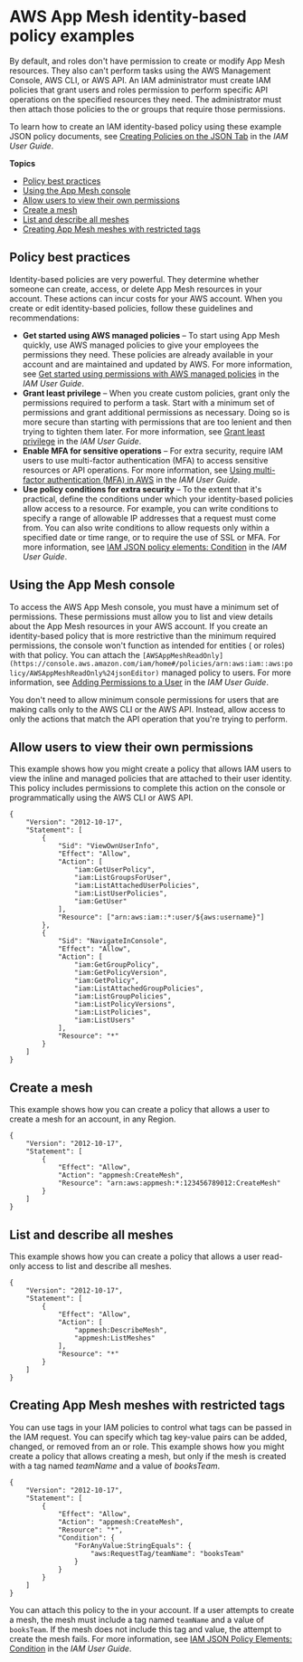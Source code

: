 # AWS App Mesh identity\-based policy examples<a name="security_iam_id-based-policy-examples"></a>

By default, and roles don't have permission to create or modify App Mesh resources\. They also can't perform tasks using the AWS Management Console, AWS CLI, or AWS API\. An IAM administrator must create IAM policies that grant users and roles permission to perform specific API operations on the specified resources they need\. The administrator must then attach those policies to the or groups that require those permissions\.

To learn how to create an IAM identity\-based policy using these example JSON policy documents, see [Creating Policies on the JSON Tab](https://docs.aws.amazon.com/IAM/latest/UserGuide/access_policies_create.html#access_policies_create-json-editor) in the *IAM User Guide*\.

**Topics**
+ [Policy best practices](#security_iam_service-with-iam-policy-best-practices)
+ [Using the App Mesh console](#security_iam_id-based-policy-examples-console)
+ [Allow users to view their own permissions](#security_iam_id-based-policy-examples-view-own-permissions)
+ [Create a mesh](#policy_example1)
+ [List and describe all meshes](#policy_example2)
+ [Creating App Mesh meshes with restricted tags](#security_iam_id-based-policy-examples-view-widget-tags)

## Policy best practices<a name="security_iam_service-with-iam-policy-best-practices"></a>

Identity\-based policies are very powerful\. They determine whether someone can create, access, or delete App Mesh resources in your account\. These actions can incur costs for your AWS account\. When you create or edit identity\-based policies, follow these guidelines and recommendations:
+ **Get started using AWS managed policies** – To start using App Mesh quickly, use AWS managed policies to give your employees the permissions they need\. These policies are already available in your account and are maintained and updated by AWS\. For more information, see [Get started using permissions with AWS managed policies](https://docs.aws.amazon.com/IAM/latest/UserGuide/best-practices.html#bp-use-aws-defined-policies) in the *IAM User Guide*\.
+ **Grant least privilege** – When you create custom policies, grant only the permissions required to perform a task\. Start with a minimum set of permissions and grant additional permissions as necessary\. Doing so is more secure than starting with permissions that are too lenient and then trying to tighten them later\. For more information, see [Grant least privilege](https://docs.aws.amazon.com/IAM/latest/UserGuide/best-practices.html#grant-least-privilege) in the *IAM User Guide*\.
+ **Enable MFA for sensitive operations** – For extra security, require IAM users to use multi\-factor authentication \(MFA\) to access sensitive resources or API operations\. For more information, see [Using multi\-factor authentication \(MFA\) in AWS](https://docs.aws.amazon.com/IAM/latest/UserGuide/id_credentials_mfa.html) in the *IAM User Guide*\.
+ **Use policy conditions for extra security** – To the extent that it's practical, define the conditions under which your identity\-based policies allow access to a resource\. For example, you can write conditions to specify a range of allowable IP addresses that a request must come from\. You can also write conditions to allow requests only within a specified date or time range, or to require the use of SSL or MFA\. For more information, see [IAM JSON policy elements: Condition](https://docs.aws.amazon.com/IAM/latest/UserGuide/reference_policies_elements_condition.html) in the *IAM User Guide*\.

## Using the App Mesh console<a name="security_iam_id-based-policy-examples-console"></a>

To access the AWS App Mesh console, you must have a minimum set of permissions\. These permissions must allow you to list and view details about the App Mesh resources in your AWS account\. If you create an identity\-based policy that is more restrictive than the minimum required permissions, the console won't function as intended for entities \( or roles\) with that policy\. You can attach the `[AWSAppMeshReadOnly](https://console.aws.amazon.com/iam/home#/policies/arn:aws:iam::aws:policy/AWSAppMeshReadOnly%24jsonEditor)` managed policy to users\. For more information, see [Adding Permissions to a User](https://docs.aws.amazon.com/IAM/latest/UserGuide/id_users_change-permissions.html#users_change_permissions-add-console) in the *IAM User Guide*\.

You don't need to allow minimum console permissions for users that are making calls only to the AWS CLI or the AWS API\. Instead, allow access to only the actions that match the API operation that you're trying to perform\.

## Allow users to view their own permissions<a name="security_iam_id-based-policy-examples-view-own-permissions"></a>

This example shows how you might create a policy that allows IAM users to view the inline and managed policies that are attached to their user identity\. This policy includes permissions to complete this action on the console or programmatically using the AWS CLI or AWS API\.

```
{
    "Version": "2012-10-17",
    "Statement": [
        {
            "Sid": "ViewOwnUserInfo",
            "Effect": "Allow",
            "Action": [
                "iam:GetUserPolicy",
                "iam:ListGroupsForUser",
                "iam:ListAttachedUserPolicies",
                "iam:ListUserPolicies",
                "iam:GetUser"
            ],
            "Resource": ["arn:aws:iam::*:user/${aws:username}"]
        },
        {
            "Sid": "NavigateInConsole",
            "Effect": "Allow",
            "Action": [
                "iam:GetGroupPolicy",
                "iam:GetPolicyVersion",
                "iam:GetPolicy",
                "iam:ListAttachedGroupPolicies",
                "iam:ListGroupPolicies",
                "iam:ListPolicyVersions",
                "iam:ListPolicies",
                "iam:ListUsers"
            ],
            "Resource": "*"
        }
    ]
}
```

## Create a mesh<a name="policy_example1"></a>

This example shows how you can create a policy that allows a user to create a mesh for an account, in any Region\.

```
{
    "Version": "2012-10-17",
    "Statement": [
        {
            "Effect": "Allow",
            "Action": "appmesh:CreateMesh",
            "Resource": "arn:aws:appmesh:*:123456789012:CreateMesh"
        }
    ]
}
```

## List and describe all meshes<a name="policy_example2"></a>

This example shows how you can create a policy that allows a user read\-only access to list and describe all meshes\.

```
{
    "Version": "2012-10-17",
    "Statement": [
        {
            "Effect": "Allow",
            "Action": [
                "appmesh:DescribeMesh",
                "appmesh:ListMeshes"
            ],
            "Resource": "*"
        }
    ]
}
```

## Creating App Mesh meshes with restricted tags<a name="security_iam_id-based-policy-examples-view-widget-tags"></a>

You can use tags in your IAM policies to control what tags can be passed in the IAM request\. You can specify which tag key\-value pairs can be added, changed, or removed from an or role\. This example shows how you might create a policy that allows creating a mesh, but only if the mesh is created with a tag named *teamName* and a value of *booksTeam*\.

```
{
    "Version": "2012-10-17",
    "Statement": [
        {
            "Effect": "Allow",
            "Action": "appmesh:CreateMesh",
            "Resource": "*",
            "Condition": {
                "ForAnyValue:StringEquals": {
                    "aws:RequestTag/teamName": "booksTeam"
                }
            }
        }
    ]
}
```

You can attach this policy to the in your account\. If a user attempts to create a mesh, the mesh must include a tag named `teamName` and a value of `booksTeam`\. If the mesh does not include this tag and value, the attempt to create the mesh fails\. For more information, see [IAM JSON Policy Elements: Condition](https://docs.aws.amazon.com/IAM/latest/UserGuide/reference_policies_elements_condition.html) in the *IAM User Guide*\.